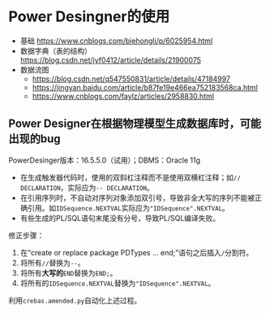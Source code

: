 # Power Desingner的使用

- 基础 <https://www.cnblogs.com/biehongli/p/6025954.html>
- 数据字典（表的结构） <https://blog.csdn.net/jyf0412/article/details/21900075>
- 数据流图 
  - <https://blog.csdn.net/q547550831/article/details/47184997>
  - <https://jingyan.baidu.com/article/b87fe19e466ea752183568ca.html>
  - <https://www.cnblogs.com/faylz/articles/2958830.html>

## Power Designer在根据物理模型生成数据库时，可能出现的bug

PowerDesinger版本：16.5.5.0（试用）；DBMS：Oracle 11g

- 在生成触发器代码时，使用的双斜杠注释而不是使用双横杠注释；如`// DECLARATION`，实际应为`-- DECLARATION`。
- 在引用序列时，不自动对序列对象添加双引号，导致非全大写的序列不能被正确引用。如`IDSequence.NEXTVAL`实际应为`"IDSequence".NEXTVAL`。
- 有些生成的PL/SQL语句末尾没有分号，导致PL/SQL编译失败。

修正步骤：

1. 在“create or replace package PDTypes ... end;”语句之后插入`/`分割符。
2. 将所有`//`替换为`--`。
3. 将所有**大写的**`END`替换为`END;`。
4. 将所有的`IDSequence.NEXTVAL`替换为`"IDSequence".NEXTVAL`。

利用`crebas.amended.py`自动化上述过程。
